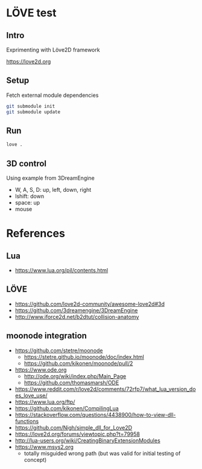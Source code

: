 # LÖVE test

## Intro
Exprimenting with Löve2D framework

https://love2d.org


## Setup

Fetch external module dependencies

```bash
git submodule init
git submodule update
```

## Run

```bash
love .
```

## 3D control

Using example from 3DreamEngine

- W, A, S, D: up, left, down, right
- lshift: down
- space: up
- mouse


# References
## Lua
- https://www.lua.org/pil/contents.html

## LÖVE
- https://github.com/love2d-community/awesome-love2d#3d
- https://github.com/3dreamengine/3DreamEngine
- http://www.iforce2d.net/b2dtut/collision-anatomy

## moonode integration
- https://github.com/stetre/moonode
  + https://stetre.github.io/moonode/doc/index.html
  + https://github.com/kikonen/moonode/pull/2
- https://www.ode.org
  + http://ode.org/wiki/index.php/Main_Page
  + https://github.com/thomasmarsh/ODE
- https://www.reddit.com/r/love2d/comments/72rfp7/what_lua_version_does_love_use/
- https://www.lua.org/ftp/
- https://github.com/kikonen/CompilingLua
- https://stackoverflow.com/questions/4438900/how-to-view-dll-functions
- https://github.com/Nigh/simple_dll_for_Love2D
- https://love2d.org/forums/viewtopic.php?t=79958
- http://lua-users.org/wiki/CreatingBinaryExtensionModules
- https://www.msys2.org
   + totally misguided wrong path (but was valid for initial testing of concept)
